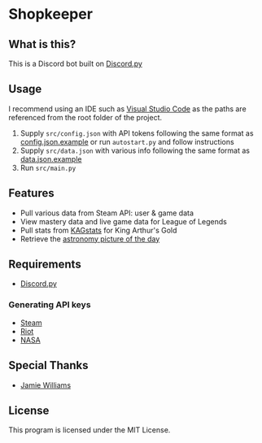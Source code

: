 # Shopkeeper
## What is this?
This is a Discord bot built on [Discord.py](https://discordpy.readthedocs.io/en/stable/)

## Usage
I recommend using an IDE such as [Visual Studio Code](https://code.visualstudio.com/) as the paths are referenced from the root folder of the project.
1. Supply `src/config.json` with API tokens following the same format as [config.json.example](src/config.json.example) or run `autostart.py` and follow instructions
2. Supply `src/data.json` with various info following the same format as [data.json.example](src/data.json.example)
3. Run `src/main.py`

## Features
* Pull various data from Steam API: user & game data
* View mastery data and live game data for League of Legends
* Pull stats from [KAGstats](https://kagstats.com) for King Arthur's Gold
* Retrieve the [astronomy picture of the day](https://apod.nasa.gov/apod/astropix.html)

## Requirements
* [Discord.py](https://discordpy.readthedocs.io/en/stable/)

### Generating API keys
* [Steam](https://steamcommunity.com/dev)
* [Riot](https://developer.riotgames.com/)
* [NASA](https://api.nasa.gov/)

## Special Thanks
* [Jamie Williams](https://github.com/JamieLWilliams)

## License
This program is licensed under the MIT License.
